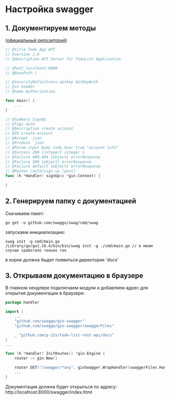 # Настройка swagger

## 1. Документируем методы

([официальный репозиторий](https://github.com/swaggo/swag))
```go
// @title Todo App API
// @version 1.0
// @description API Server for TodoList Application

// @host localhost:8000
// @BasePath /

// @securityDefinitions.apikey ApiKeyAuth
// @in header
// @name Authorization

func main() {
	...
}
```
```go
// @Summary SignUp
// @Tags auth
// @Description create account
// @ID create-account
// @Accept  json
// @Produce  json
// @Param input body todo.User true "account info"
// @Success 200 {integer} integer 1
// @Failure 400,404 {object} errorResponse
// @Failure 500 {object} errorResponse
// @Failure default {object} errorResponse
// @Router /auth/sign-up [post]
func (h *Handler) signUp(c *gin.Context) {
	...
}
```

## 2. Генерируем папку с документацией

Скачиваем пакет:
```
go get -u github.com/swaggo/swag/cmd/swag
```
запускаем инициализацию:
```
swag init -g cmd/main.go
/Library/go/go1.16.4/bin/bin/swag init -g ./cmd/main.go // в моем случае сработало только так
```
в корне должна быдет появиться директория 'docs'

## 3. Открываем документацию в браузере

В главном хендлере подключаем модули и добавляем адрес для открытия документации в браузере:
```go
package handler

import (
	...
	"github.com/swaggo/gin-swagger"
	"github.com/swaggo/gin-swagger/swaggerFiles"

	_ "github.com/p-12s/todo-list-rest-api/docs"
)
...

func (h *Handler) InitRoutes() *gin.Engine {
	router := gin.New()

	router.GET("/swagger/*any", ginSwagger.WrapHandler(swaggerFiles.Handler))
	...
}
```
Документация должна будет открыться по адресу:  
http://localhost:8000/swagger/index.html
